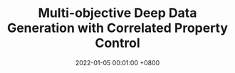 ---
title:          "Multi-objective Deep Data Generation with Correlated Property Control"
date:           2022-01-05 00:01:00 +0800
selected:       true
pub:            "NeurIPS"
pub_date:       "2022"
cover:          /assets/images/covers/cover1.jpg
authors:
- Shiyu Wang, Xiaojie Guo, Xuanyang Lin, Bo Pan, Yuanqi Du, et al.
links:
  Paper: https://arxiv.org/pdf/2210.01796
---